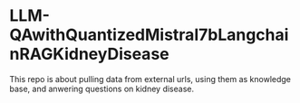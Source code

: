 # LLM-QAwithQuantizedMistral7bLangchainRAGKidneyDisease
This repo is about pulling data from external urls, using them as knowledge base, and anwering questions on kidney disease.
